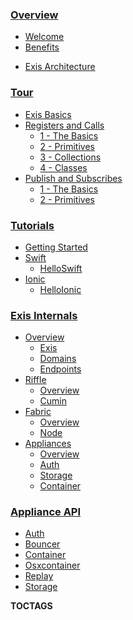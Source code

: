 
### [Overview](/pages/general/Home.md)

* [Welcome](/pages/general/Home.md)
* [Benefits](/pages/general/Benefits.md)
<!--* [Traditional Networking](/pages/general/OldSchool.md)-->
* [Exis Architecture](/pages/general/ExisArch.md)

### [Tour](/pages/tour/basics.md)
* [Exis Basics](/pages/tour/basics.md)
* [Registers and Calls](/pages/tour/regcall-lesson1.md)
    * [1 - The Basics](/pages/tour/regcall-lesson1.md)
    * [2 - Primitives](/pages/tour/regcall-lesson2.md)
    * [3 - Collections](/pages/tour/regcall-lesson3.md)
    * [4 - Classes](/pages/tour/regcall-lesson4.md)
* [Publish and Subscribes](/pages/tour/pubsub-lesson1.md)
    * [1 - The Basics](/pages/tour/pubsub-lesson1.md)
    * [2 - Primitives](/pages/tour/pubsub-lesson2.md)

### [Tutorials](/pages/tutorials/GettingStarted.md)

* [Getting Started](/pages/tutorials/GettingStarted.md)
* [Swift](/pages/tutorials/swift/HelloSwift.md)
    * [HelloSwift](/pages/tutorials/swift/HelloSwift.md)
* [Ionic](/pages/tutorials/ionic/HelloIonic.md)
    * [HelloIonic](/pages/tutorials/ionic/HelloIonic.md)
<!--* [Cards Against Humanity](/pages/samples/SwiftCardsTutorial.md)-->


### [Exis Internals](/pages/internals/Overview.md)

* [Overview](/pages/internals/Overview.md)
    * [Exis](/pages/internals/Overview.md)
    * [Domains](/pages/internals/Overview.md#domains)
    * [Endpoints](/pages/internals/Overview.md#endpoints)
* [Riffle](/pages/internals/Riffle.md)
    * [Overview](/pages/internals/Riffle.md)
    * [Cumin](/pages/internals/Riffle.md#cumin)
* [Fabric](/pages/internals/Fabric.md)
    * [Overview](/pages/internals/Fabric.md)
    * [Node](/pages/internals/Fabric.md#node)
* [Appliances](/pages/internals/Appliances.md)
    * [Overview](/pages/internals/Appliances.md)
    * [Auth](/pages/internals/Appliances.md#auth)
    * [Storage](/pages/internals/Appliances.md#storage)
    * [Container](/pages/internals/Appliances.md#container)

<!--* [Domain](/pages/riffle/Domain.md)-->
<!--* [Message](/pages/riffle/Message.md)-->
<!--* [Action and Endpoint](/pages/riffle/Action.md)-->
<!--* [Permissions](/pages/security/Permission.md)-->
<!--* [Authentication](/pages/security/Authentication.md)-->
<!--* [Appliances](/pages/appliances/Appliances.md)-->
<!--* [Core](/pages/appliances/Core-Appliances.md)-->
<!--* [Store](/pages/appliances/Store-Appliances.md)-->
<!--* [Container](/pages/appliances/Container-Appliances.md)-->

### [Appliance API](/pages/appliance_api/Auth.md)

* [Auth](/pages/appliance_api/Auth.md)
* [Bouncer](/pages/appliance_api/Bouncer.md)
* [Container](/pages/appliance_api/Container.md)
* [Osxcontainer](/pages/appliance_api/Osxcontainer.md)
* [Replay](/pages/appliance_api/Replay.md)
* [Storage](/pages/appliance_api/Storage.md)

__TOCTAGS__

<!-- Im starting to like the idea of nesting the subcontent for visibility. 
Here's a working example of nesting that content. It would be better to extract this information and structure from page headers instead of having to write it in the nav, obviously. -->

<!-- * [Welcome](/pages/general/Home.md)
    1. There!
* [Traditional Networking](/pages/general/OldSchool.md) -->
